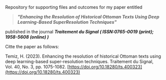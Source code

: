 Repository for supporting files and outcomes for my paper entitled

>___"Enhancing the Resolution of Historical Ottoman Texts Using Deep Learning-Based SuperResolution Techniques"___ 

published in the journal
 ___Traitement du Signal ( ISSN:0765-0019 (print); 1958-5608 (online) )___

Citte the paper as follows:

Temiz, H. (2023). Enhancing the resolution of historical Ottoman texts using deep learning-based super-resolution techniques. Traitement du Signal, Vol. 40, No. 3, pp. 1075-1082. 
[https://doi.org/10.18280/ts.400323](https://doi.org/10.18280/ts.400323)

